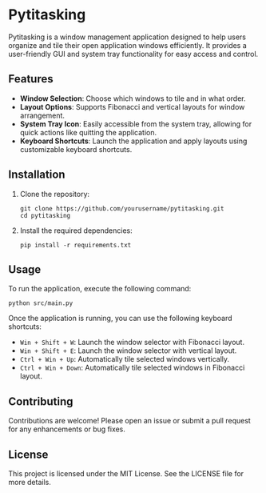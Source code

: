 # Pytitasking

Pytitasking is a window management application designed to help users organize and tile their open application windows efficiently. It provides a user-friendly GUI and system tray functionality for easy access and control.

## Features

- **Window Selection**: Choose which windows to tile and in what order.
- **Layout Options**: Supports Fibonacci and vertical layouts for window arrangement.
- **System Tray Icon**: Easily accessible from the system tray, allowing for quick actions like quitting the application.
- **Keyboard Shortcuts**: Launch the application and apply layouts using customizable keyboard shortcuts.

## Installation

1. Clone the repository:
   ```
   git clone https://github.com/yourusername/pytitasking.git
   cd pytitasking
   ```

2. Install the required dependencies:
   ```
   pip install -r requirements.txt
   ```

## Usage

To run the application, execute the following command:
```
python src/main.py
```

Once the application is running, you can use the following keyboard shortcuts:

- `Win + Shift + W`: Launch the window selector with Fibonacci layout.
- `Win + Shift + E`: Launch the window selector with vertical layout.
- `Ctrl + Win + Up`: Automatically tile selected windows vertically.
- `Ctrl + Win + Down`: Automatically tile selected windows in Fibonacci layout.

## Contributing

Contributions are welcome! Please open an issue or submit a pull request for any enhancements or bug fixes.

## License

This project is licensed under the MIT License. See the LICENSE file for more details.